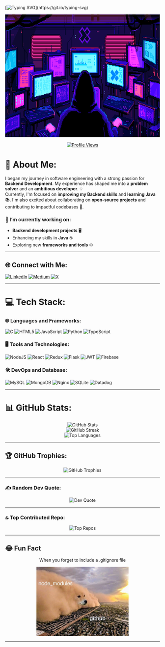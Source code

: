 [![Typing SVG](https://readme-typing-svg.demolab.com?font=Pixelify+Sans&size=32&duration=5000&pause=999&width=435&lines=Hello+World!)](https://git.io/typing-svg)

<p align="center">
  <img src="77caa32884d735d439ade45ba37feaf2.gif" alt="Github readme banner" width="100%" height="400px">
</p>


<p align="center">
  <a href="https://visitcount.itsvg.in">
    <img src="https://visitcount.itsvg.in/api?id=Fokoda799&icon=2&color=0" alt="Profile Views">
  </a>
</p>


# 💫 About Me:
I began my journey in software engineering with a strong passion for **Backend Development**. My experience has shaped me into a **problem solver** and an **ambitious developer**. 💡  
Currently, I'm focused on **improving my Backend skills** and **learning Java** 📚. I'm also excited about collaborating on **open-source projects** and contributing to impactful codebases 🚀.

### 🔭 I’m currently working on:
- **Backend development projects** 🖥️
- Enhancing my skills in **Java** ☕
- Exploring new **frameworks and tools** ⚙️

---

## 🌐 Connect with Me:
[![LinkedIn](https://img.shields.io/badge/LinkedIn-%230077B5.svg?style=flat-square&logo=linkedin&logoColor=white)](https://www.linkedin.com/in/fokoda-code/) [![Medium](https://img.shields.io/badge/Medium-12100E?style=flat-square&logo=medium&logoColor=white)](https://medium.com/@abdllahhadid) [![X](https://img.shields.io/badge/X-black.svg?style=flat-square&logo=X&logoColor=white)](https://x.com/AbdllahUp96)

---

# 💻 Tech Stack:
### 🌐 Languages and Frameworks:
![C](https://img.shields.io/badge/c-%2300599C.svg?style=for-the-badge&logo=c&logoColor=white) ![HTML5](https://img.shields.io/badge/html5-%23E34F26.svg?style=for-the-badge&logo=html5&logoColor=white) ![JavaScript](https://img.shields.io/badge/javascript-%23323330.svg?style=for-the-badge&logo=javascript&logoColor=%23F7DF1E) ![Python](https://img.shields.io/badge/python-3670A0?style=for-the-badge&logo=python&logoColor=ffdd54) ![TypeScript](https://img.shields.io/badge/typescript-%23007ACC.svg?style=for-the-badge&logo=typescript&logoColor=white)

### 🖥️ Tools and Technologies:
![NodeJS](https://img.shields.io/badge/node.js-6DA55F?style=for-the-badge&logo=node.js&logoColor=white) ![React](https://img.shields.io/badge/react-%2320232a.svg?style=for-the-badge&logo=react&logoColor=%2361DAFB) ![Redux](https://img.shields.io/badge/redux-%23593d88.svg?style=for-the-badge&logo=redux&logoColor=white) ![Flask](https://img.shields.io/badge/flask-%23000.svg?style=for-the-badge&logo=flask&logoColor=white) ![JWT](https://img.shields.io/badge/JWT-black?style=for-the-badge&logo=JSON%20web%20tokens) ![Firebase](https://img.shields.io/badge/firebase-%23039BE5.svg?style=for-the-badge&logo=firebase)

### 🛠️ DevOps and Database:
![MySQL](https://img.shields.io/badge/mysql-4479A1.svg?style=for-the-badge&logo=mysql&logoColor=white) ![MongoDB](https://img.shields.io/badge/MongoDB-%234ea94b.svg?style=for-the-badge&logo=mongodb&logoColor=white) ![Nginx](https://img.shields.io/badge/nginx-%23009639.svg?style=for-the-badge&logo=nginx&logoColor=white) ![SQLite](https://img.shields.io/badge/sqlite-%2307405e.svg?style=for-the-badge&logo=sqlite&logoColor=white) ![Datadog](https://img.shields.io/badge/datadog-%23632CA6.svg?style=for-the-badge&logo=datadog&logoColor=white)

---

# 📊 GitHub Stats:
<p align="center">
  <img src="https://github-readme-stats.vercel.app/api?username=Fokoda799&show_icons=true&theme=radical" alt="GitHub Stats" />
  <br/>
  <img src="https://github-readme-streak-stats.herokuapp.com/?user=Fokoda799&theme=dark&hide_border=false" alt="GitHub Streak">
  <br/>
  <img src="https://github-readme-stats.vercel.app/api/top-langs/?username=Fokoda799&theme=dark&hide_border=false&include_all_commits=true&count_private=false&layout=compact" alt="Top Languages">
</p>

---

## 🏆 GitHub Trophies:
<p align="center">
  <img src="https://github-profile-trophy.vercel.app/?username=Fokoda799&theme=radical&no-frame=false&no-bg=true&margin-w=4" alt="GitHub Trophies">
</p>

---

### ✍️ Random Dev Quote:
<p align="center">
  <img src="https://quotes-github-readme.vercel.app/api?type=horizontal&theme=radical" alt="Dev Quote">
</p>

---

### 🔝 Top Contributed Repo:
<p align="center">
  <img src="https://github-contributor-stats.vercel.app/api?username=Fokoda799&limit=5&theme=radical&combine_all_yearly_contributions=true" alt="Top Repos">
</p>

---

## 😂 Fun Fact

<div align="center">
  <p> When you forget to include a .gitignore file </p>
  <img src="GY6cXpZW4AAIBzI.webp" alt="fun gif" width="300px"/>
</div>

---

<!-- Proudly created with GPRM ( https://gprm.itsvg.in ) -->
